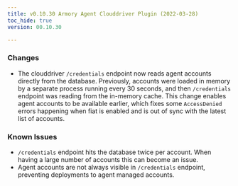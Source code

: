 ```yaml
---
title: v0.10.30 Armory Agent Clouddriver Plugin (2022-03-28)
toc_hide: true
version: 00.10.30

---
```


### Changes

* The clouddriver `/credentials` endpoint now reads agent accounts directly from the database. Previously, accounts were loaded in memory by a separate process running every 30 seconds, and then `/credentials` endpoint was reading from the in-memory cache. This change enables agent accounts to be available earlier, which fixes some `AccessDenied` errors happening when fiat is enabled and is out of sync with the latest list of accounts.

### Known Issues

* `/credentials` endpoint hits the database twice per account. When having a large number of accounts this can become an issue.
* Agent accounts are not always visible in `/credentials` endpoint, preventing deployments to agent managed accounts.
